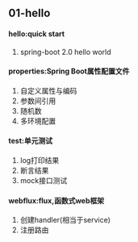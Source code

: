 ## 01-hello
#### hello:quick start
1. spring-boot 2.0 hello world

#### properties:Spring Boot属性配置文件
1. 自定义属性与编码
1. 参数间引用
1. 随机数
1. 多环境配置

#### test:单元测试
1. log打印结果
1. 断言结果
1. mock接口测试

#### webflux:flux,函数式web框架
1. 创建handler(相当于service)
1. 注册路由